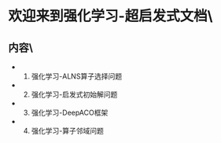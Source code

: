 # 欢迎来到强化学习-超启发式文档\\

## 内容\\

* 1. 强化学习-ALNS算子选择问题

* 2. 强化学习-启发式初始解问题

* 3. 强化学习-DeepACO框架

* 4. 强化学习-算子邻域问题